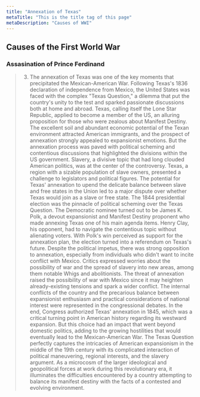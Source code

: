 ```yaml
---
title: "Annexation of Texas"
metaTitle: "This is the title tag of this page"
metaDescription: "Causes of WWI"
---
```

## Causes of the First World War
### Assasination of Prince Ferdinand
> 3)  The annexation of Texas was one of the key moments that precipitated the Mexican-American War. Following Texas's 1836 declaration of independence from Mexico, the United States was faced with the complex "Texas Question," a dilemma that put the country's unity to the test and sparked passionate discussions both at home and abroad.
Texas, calling itself the Lone Star Republic, applied to become a member of the US, an alluring proposition for those who were zealous about Manifest Destiny. The excellent soil and abundant economic potential of the Texan environment attracted American immigrants, and the prospect of annexation strongly appealed to expansionist emotions. 
But the annexation process was paved with political scheming and contentious discussions that highlighted the divisions within the US government.
Slavery, a divisive topic that had long clouded American politics, was at the center of the controversy. Texas, a region with a sizable population of slave owners, presented a challenge to legislators and political figures. The potential for Texas' annexation to upend the delicate balance between slave and free states in the Union led to a major dispute over whether Texas would join as a slave or free state.
The 1844 presidential election was the pinnacle of political scheming over the Texas Question. The Democratic nominee turned out to be James K. Polk, a devout expansionist and Manifest Destiny proponent who made annexing Texas one of his main agenda items. Henry Clay, his opponent, had to navigate the contentious topic without alienating voters. With Polk's win perceived as support for the annexation plan, the election turned into a referendum on Texas's future.
Despite the political impetus, there was strong opposition to annexation, especially from individuals who didn't want to incite conflict with Mexico. Critics expressed worries about the possibility of war and the spread of slavery into new areas, among them notable Whigs and abolitionists. The threat of annexation raised the possibility of war with Mexico since it may heighten already-existing tensions and spark a wider conflict.
The internal conflicts of the country and the precarious balance between expansionist enthusiasm and practical considerations of national interest were represented in the congressional debates. In the end, Congress authorized Texas' annexation in 1845, which was a critical turning point in American history regarding its westward expansion. But this choice had an impact that went beyond domestic politics, adding to the growing hostilities that would eventually lead to the Mexican-American War.
The Texas Question perfectly captures the intricacies of American expansionism in the middle of the 19th century with its complicated interaction of political maneuvering, regional interests, and the slavery argument. As a microcosm of the larger ideological and geopolitical forces at work during this revolutionary era, it illuminates the difficulties encountered by a country attempting to balance its manifest destiny with the facts of a contested and evolving environment.
